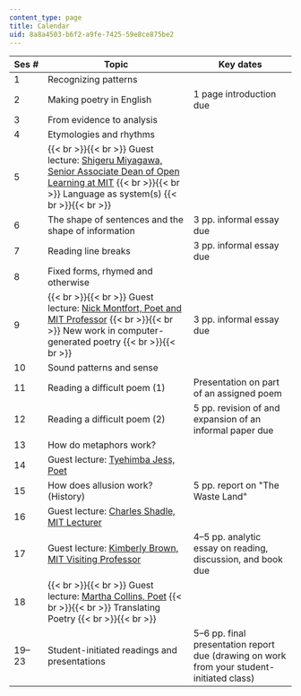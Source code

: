 ```yaml
---
content_type: page
title: Calendar
uid: 8a8a4503-b6f2-a9fe-7425-59e8ce875be2
---
```


| Ses # | Topic | Key dates |
| --- | --- | --- |
| 1 | Recognizing patterns | &nbsp; |
| 2 | Making poetry in English | 1 page introduction due |
| 3 | From evidence to analysis | &nbsp; |
| 4 | Etymologies and rhythms | &nbsp; |
| 5 |  {{< br >}}{{< br >}} Guest lecture: [Shigeru Miyagawa, Senior Associate Dean of Open Learning at MIT](http://www.shigerumiyagawa.com/) {{< br >}}{{< br >}} Language as system(s) {{< br >}}{{< br >}}  | &nbsp; |
| 6 | The shape of sentences and the shape of information | 3 pp. informal essay due |
| 7 | Reading line breaks | 3 pp. informal essay due |
| 8 | Fixed forms, rhymed and otherwise | &nbsp; |
| 9 |  {{< br >}}{{< br >}} Guest lecture: [Nick Montfort, Poet and MIT Professor](http://nickm.com) {{< br >}}{{< br >}} New work in computer-generated poetry {{< br >}}{{< br >}}  | 3 pp. informal essay due |
| 10 | Sound patterns and sense | &nbsp; |
| 11 | Reading a difficult poem (1) | Presentation on part of an assigned poem |
| 12 | Reading a difficult poem (2) | 5 pp. revision of and expansion of an informal paper due |
| 13 | How do metaphors work? | &nbsp; |
| 14 | Guest lecture: [Tyehimba Jess, Poet](https://www.poetryfoundation.org/poets/tyehimba-jess) | &nbsp; |
| 15 | How does allusion work? (History) | 5 pp. report on "The Waste Land" |
| 16 | Guest lecture: [Charles Shadle, MIT Lecturer](https://mta.mit.edu/person/charles-shadle) | &nbsp; |
| 17 | Guest lecture: [Kimberly Brown, MIT Visiting Professor](https://lit.mit.edu/people/kimberly-j-brown/) | 4–5 pp. analytic essay on reading, discussion, and book due |
| 18 |  {{< br >}}{{< br >}} Guest lecture: [Martha Collins, Poet](http://marthacollinspoet.com/) {{< br >}}{{< br >}} Translating Poetry {{< br >}}{{< br >}}  | &nbsp; |
| 19–23 | Student-initiated readings and presentations | 5–6 pp. final presentation report due (drawing on work from your student-initiated class)